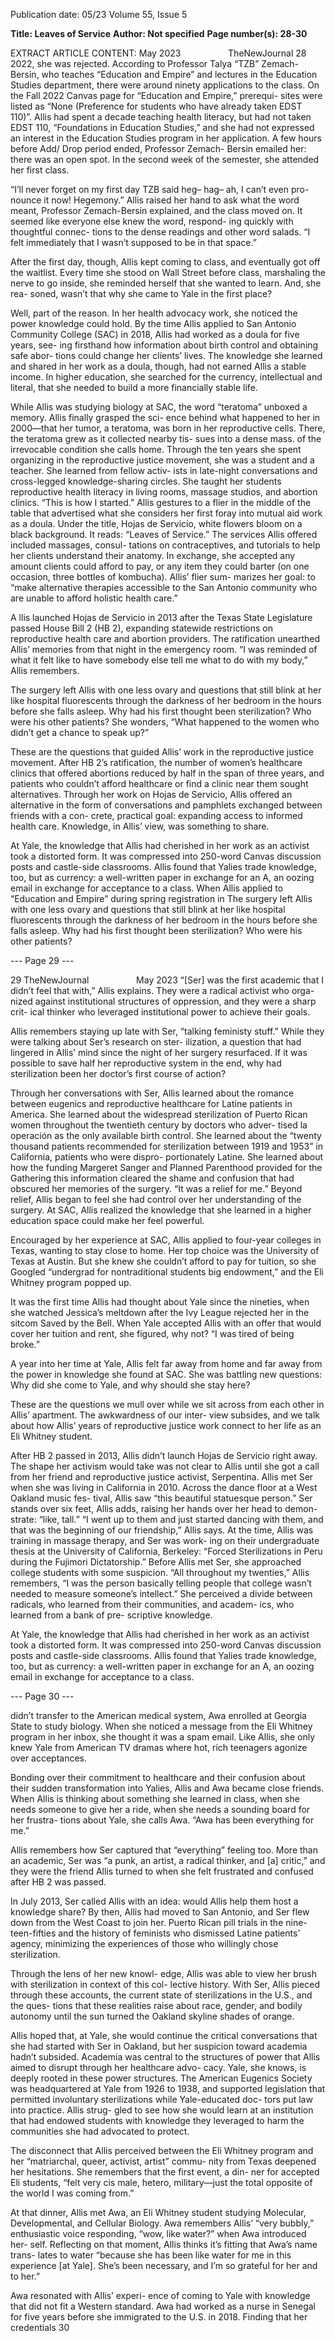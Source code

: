 Publication date: 05/23
Volume 55, Issue 5

**Title: Leaves of Service**
**Author: Not specified**
**Page number(s): 28-30**

EXTRACT ARTICLE CONTENT:
May 2023          TheNewJournal
28
2022, she was rejected.
According 
to 
Professor 
Talya 
“TZB” Zemach-Bersin, who teaches 
“Education and Empire” and lectures 
in the Education Studies department, 
there were around ninety applications to 
the class. On the Fall 2022 Canvas page 
for “Education and Empire,” prerequi-
sites were listed as “None (Preference for 
students who have already taken EDST 
110)”. Allis had spent a decade teaching 
health literacy, but had not taken EDST 
110, “Foundations in Education Studies,” 
and she had not expressed an interest in 
the Education Studies program in her 
application. A few hours before Add/
Drop period ended, Professor Zemach-
Bersin emailed her: there was an open 
spot. In the second week of the semester, 
she attended her first class.

“I’ll never forget on my first day TZB 
said heg– hag– ah, I can’t even pro-
nounce it now! Hegemony.” Allis raised 
her hand to ask what the word meant, 
Professor Zemach-Bersin explained, 
and the class moved on. It seemed like 
everyone else knew the word, respond-
ing quickly with thoughtful connec-
tions to the dense readings and other 
word salads. “I felt immediately that I 
wasn’t supposed to be in that space.”

After the first day, though, Allis kept 
coming to class, and eventually got off 
the waitlist. Every time she stood on 
Wall Street before class, marshaling the 
nerve to go inside, she reminded herself 
that she wanted to learn. And, she rea-
soned, wasn’t that why she came to Yale 
in the first place?

Well, part of the reason. In her 
health advocacy work, she noticed the 
power knowledge could hold. By the 
time Allis applied to San Antonio 
Community College (SAC) in 2018, Allis 
had worked as a doula for five years, see-
ing firsthand how information about 
birth control and obtaining safe abor-
tions could change her clients’ lives. The 
knowledge she learned and shared in 
her work as a doula, though, had not 
earned Allis a stable income. In higher 
education, she searched for the currency, 
intellectual and literal, that she needed 
to build a more financially stable life.

While Allis was studying biology 
at SAC, the word “teratoma” unboxed a 
memory. Allis finally grasped the sci-
ence behind what happened to her in 
2000—that her tumor, a teratoma, was 
born in her reproductive cells. There, the 
teratoma grew as it collected nearby tis-
sues into a dense mass. 
of the irrevocable condition she calls 
home. Through the ten years she spent 
organizing in the reproductive justice 
movement, she was a student and a 
teacher. She learned from fellow activ-
ists in late-night conversations and 
cross-legged knowledge-sharing circles. 
She taught her students reproductive 
health literacy in living rooms, massage 
studios, and abortion clinics. 
“This is how I started.” Allis gestures 
to a flier in the middle of the table that 
advertised what she considers her first 
foray into mutual aid work as a doula. 
Under the title, Hojas de Servicio, white 
flowers bloom on a black background. It 
reads: “Leaves of Service.” The services 
Allis offered included massages, consul-
tations on contraceptives, and tutorials to 
help her clients understand their anatomy. 
In exchange, she accepted any amount 
clients could afford to pay, or any item 
they could barter (on one occasion, three 
bottles of kombucha). Allis’ flier sum-
marizes her goal: to “make alternative 
therapies accessible to the San Antonio 
community who are unable to afford 
holistic health care.”


A
llis launched Hojas de Servicio 
in 2013 after the Texas State 
Legislature passed House Bill 2 (HB 2), 
expanding statewide restrictions on 
reproductive health care and abortion 
providers. The ratification unearthed 
Allis’ memories from that night in the 
emergency room. “I was reminded of 
what it felt like to have somebody else 
tell me what to do with my body,” Allis 
remembers.

The surgery left Allis with one less 
ovary and questions that still blink at her 
like hospital fluorescents through the 
darkness of her bedroom in the hours 
before she falls asleep. Why had his first 
thought been sterilization? Who were 
his other patients? 
She wonders, “What happened to 
the women who didn’t get a chance to 
speak up?” 

These are the questions that guided 
Allis’ work in the reproductive justice 
movement. After HB 2’s ratification, the 
number of women’s healthcare clinics 
that offered abortions reduced by half 
in the span of three years, and patients 
who couldn’t afford healthcare or find 
a clinic near them sought alternatives. 
Through her work on Hojas de Servicio, 
Allis offered an alternative in the 
form of conversations and pamphlets 
exchanged between friends with a con-
crete, practical goal: expanding access 
to informed health care. Knowledge, in 
Allis’ view, was something to share.

At Yale, the knowledge that Allis 
had cherished in her work as an activist 
took a distorted form. It was compressed 
into 250-word Canvas discussion posts 
and castle-side classrooms. Allis found 
that Yalies trade knowledge, too, but 
as currency: a well-written paper in 
exchange for an A, an oozing email 
in exchange for acceptance to a class. 
When Allis applied to “Education and 
Empire” during spring registration in 
The surgery left Allis with one 
less ovary and questions that 
still blink at her like hospital 
fluorescents through the 
darkness of her bedroom in the 
hours before she falls asleep. 
Why had his first thought been 
sterilization? Who were his 
other patients? 


--- Page 29 ---

29
TheNewJournal          May 2023
“[Ser] was the first academic that 
I didn’t feel that with,” Allis explains. 
They were a radical activist who orga-
nized against institutional structures of 
oppression, and they were a sharp crit-
ical thinker who leveraged institutional 
power to achieve their goals.

Allis remembers staying up late with 
Ser, “talking feministy stuff.” While they 
were talking about Ser’s research on ster-
ilization, a question that had lingered in 
Allis’ mind since the night of her surgery 
resurfaced. If it was possible to save half 
her reproductive system in the end, why 
had sterilization been her doctor’s first 
course of action?

Through her conversations with Ser, 
Allis learned about the romance between 
eugenics and reproductive healthcare for 
Latine patients in America. She learned 
about the widespread sterilization of 
Puerto Rican women throughout the 
twentieth century by doctors who adver-
tised la operación as the only available 
birth control. She learned about the 
“twenty thousand patients recommended 
for sterilization between 1919 and 1953” 
in California, patients who were dispro-
portionately Latine. She learned about 
how the funding Margeret Sanger and 
Planned Parenthood provided for the 
Gathering this information cleared 
the shame and confusion that had 
obscured her memories of the surgery. 
“It was a relief for me.” Beyond relief, 
Allis began to feel she had control over 
her understanding of the surgery. At 
SAC, Allis realized the knowledge that 
she learned in a higher education space 
could make her feel powerful. 

Encouraged by her experience at 
SAC, Allis applied to four-year colleges in 
Texas, wanting to stay close to home. Her 
top choice was the University of Texas 
at Austin. But she knew she couldn’t 
afford to pay for tuition, so she Googled 
“undergrad for nontraditional students 
big endowment,” and the Eli Whitney 
program popped up. 

It was the first time Allis had 
thought about Yale since the nineties, 
when she watched Jessica’s meltdown 
after the Ivy League rejected her in the 
sitcom Saved by the Bell. When Yale 
accepted Allis with an offer that would 
cover her tuition and rent, she figured, 
why not? “I was tired of being broke.”

A year into her time at Yale, Allis 
felt far away from home and far away 
from the power in knowledge she 
found at SAC. She was battling new 
questions: Why did she come to Yale, 
and why should she stay here?

These are the questions we mull over 
while we sit across from each other in Allis’ 
apartment. The awkwardness of our inter-
view subsides, and we talk about how Allis’ 
years of reproductive justice work connect 
to her life as an Eli Whitney student.

After HB 2 passed in 2013, Allis didn’t 
launch Hojas de Servicio right away. The 
shape her activism would take was not 
clear to Allis until she got a call from her 
friend and reproductive justice activist, 
Serpentina. Allis met Ser when she was 
living in California in 2010. Across the 
dance floor at a West Oakland music fes-
tival, Allis saw “this beautiful statuesque 
person.” Ser stands over six feet, Allis adds, 
raising her hands over her head to demon-
strate: “like, tall.” 
“I went up to them and just started 
dancing with them, and that was the 
beginning of our friendship,” Allis 
says. At the time, Allis was training in 
massage therapy, and Ser was work-
ing on their undergraduate thesis at 
the University of California, Berkeley: 
“Forced Sterilizations in Peru during 
the Fujimori Dictatorship.” 
Before 
Allis 
met 
Ser, 
she 
approached college students with 
some suspicion. “All throughout my 
twenties,” Allis remembers, “I was 
the person basically telling people 
that college wasn’t needed to measure 
someone’s intellect.” She perceived a 
divide between radicals, who learned 
from their communities, and academ-
ics, who learned from a bank of pre-
scriptive knowledge.

At Yale, the knowledge that 
Allis had cherished in her 
work as an activist took 
a distorted form. It was 
compressed into 250-word 
Canvas discussion posts 
and castle-side classrooms. 
Allis found that Yalies 
trade knowledge, too, but 
as currency: a well-written 
paper in exchange for an A, an 
oozing email in exchange for 
acceptance to a class.


--- Page 30 ---

didn’t transfer to the American medical 
system, Awa enrolled at Georgia State 
to study biology. When she noticed a 
message from the Eli Whitney program 
in her inbox, she thought it was a spam 
email. Like Allis, she only knew Yale 
from American TV dramas where hot, 
rich teenagers agonize over acceptances.

Bonding over their commitment to 
healthcare and their confusion about 
their sudden transformation into Yalies, 
Allis and Awa became close friends. 
When Allis is thinking about something 
she learned in class, when she needs 
someone to give her a ride, when she 
needs a sounding board for her frustra-
tions about Yale, she calls Awa. “Awa has 
been everything for me.”

Allis remembers how Ser captured 
that “everything” feeling too. More 
than an academic, Ser was “a punk, an 
artist, a radical thinker, and [a] critic,” 
and they were the friend Allis turned to 
when she felt frustrated and confused 
after HB 2 was passed.

In July 2013, Ser called Allis with 
an idea: would Allis help them host a 
knowledge share? By then, Allis had 
moved to San Antonio, and Ser flew 
down from the West Coast to join her. 
Puerto Rican pill trials in the nine-
teen-fifties and the history of feminists 
who dismissed Latine patients’ agency, 
minimizing the experiences of those 
who willingly chose sterilization.

Through the lens of her new knowl-
edge, Allis was able to view her brush 
with sterilization in context of this col-
lective history. With Ser, Allis pieced 
through these accounts, the current state 
of sterilizations in the U.S., and the ques-
tions that these realities raise about race, 
gender, and bodily autonomy until the 
sun turned the Oakland skyline shades 
of orange. 

Allis hoped that, at Yale, she would 
continue the critical conversations that 
she had started with Ser in Oakland, but 
her suspicion toward academia hadn’t 
subsided. Academia was central to the 
structures of power that Allis aimed to 
disrupt through her healthcare advo-
cacy. Yale, she knows, is deeply rooted 
in these power structures. The American 
Eugenics Society was headquartered at 
Yale from 1926 to 1938, and supported 
legislation that permitted involuntary 
sterilizations while Yale-educated doc-
tors put law into practice. Allis strug-
gled to see how she would learn at an 
institution that had endowed students 
with knowledge they leveraged to harm 
the communities she had advocated to 
protect.

 The disconnect that Allis perceived 
between the Eli Whitney program and her 
“matriarchal, queer, activist, artist” commu-
nity from Texas deepened her hesitations. 
She remembers that the first event, a din-
ner for accepted Eli students, “felt very 
cis male, hetero, military—just the total 
opposite of the world I was coming from.”

At that dinner, Allis met Awa, an 
Eli Whitney student studying Molecular, 
Developmental, and Cellular Biology. 
Awa remembers Allis’ “very bubbly,” 
enthusiastic voice responding, “wow, 
like water?” when Awa introduced her-
self. Reflecting on that moment, Allis 
thinks it’s fitting that Awa’s name trans-
lates to water “because she has been like 
water for me in this experience [at Yale]. 
She’s been necessary, and I’m so grateful 
for her and to her.” 

Awa resonated with Allis’ experi-
ence of coming to Yale with knowledge 
that did not fit a Western standard. Awa 
had worked as a nurse in Senegal for 
five years before she immigrated to the 
U.S. in 2018. Finding that her credentials 
30